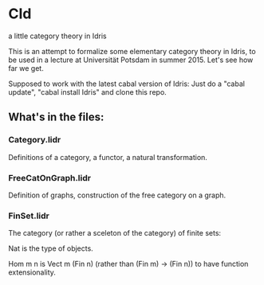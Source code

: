 # CId
a little category theory in Idris

This is an attempt to formalize some elementary category
theory in Idris, to be used in a lecture at Universität Potsdam
in summer 2015. Let's see how far we get.

Supposed to work with the latest cabal version of Idris:
Just do a "cabal update",  "cabal install Idris" and clone this repo.

## What's in the files:

### Category.lidr

Definitions of a category, a functor, a natural transformation.

### FreeCatOnGraph.lidr

Definition of graphs, construction of the free category on a graph.

### FinSet.lidr

The category (or rather a sceleton of the category) of finite sets:

Nat is the type of objects. 

Hom m n is Vect m (Fin n) (rather than (Fin m) -> (Fin n)) 
to have function extensionality.

